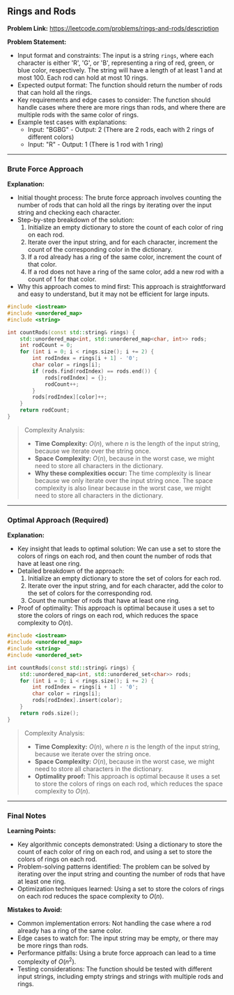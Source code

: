 ## Rings and Rods

**Problem Link:** https://leetcode.com/problems/rings-and-rods/description

**Problem Statement:**
- Input format and constraints: The input is a string `rings`, where each character is either 'R', 'G', or 'B', representing a ring of red, green, or blue color, respectively. The string will have a length of at least 1 and at most 100. Each rod can hold at most 10 rings.
- Expected output format: The function should return the number of rods that can hold all the rings.
- Key requirements and edge cases to consider: The function should handle cases where there are more rings than rods, and where there are multiple rods with the same color of rings.
- Example test cases with explanations:
  - Input: "BGBG" - Output: 2 (There are 2 rods, each with 2 rings of different colors)
  - Input: "R" - Output: 1 (There is 1 rod with 1 ring)

---

### Brute Force Approach

**Explanation:**
- Initial thought process: The brute force approach involves counting the number of rods that can hold all the rings by iterating over the input string and checking each character.
- Step-by-step breakdown of the solution:
  1. Initialize an empty dictionary to store the count of each color of ring on each rod.
  2. Iterate over the input string, and for each character, increment the count of the corresponding color in the dictionary.
  3. If a rod already has a ring of the same color, increment the count of that color.
  4. If a rod does not have a ring of the same color, add a new rod with a count of 1 for that color.
- Why this approach comes to mind first: This approach is straightforward and easy to understand, but it may not be efficient for large inputs.

```cpp
#include <iostream>
#include <unordered_map>
#include <string>

int countRods(const std::string& rings) {
    std::unordered_map<int, std::unordered_map<char, int>> rods;
    int rodCount = 0;
    for (int i = 0; i < rings.size(); i += 2) {
        int rodIndex = rings[i + 1] - '0';
        char color = rings[i];
        if (rods.find(rodIndex) == rods.end()) {
            rods[rodIndex] = {};
            rodCount++;
        }
        rods[rodIndex][color]++;
    }
    return rodCount;
}
```

> Complexity Analysis:
> - **Time Complexity:** $O(n)$, where $n$ is the length of the input string, because we iterate over the string once.
> - **Space Complexity:** $O(n)$, because in the worst case, we might need to store all characters in the dictionary.
> - **Why these complexities occur:** The time complexity is linear because we only iterate over the input string once. The space complexity is also linear because in the worst case, we might need to store all characters in the dictionary.

---

### Optimal Approach (Required)

**Explanation:**
- Key insight that leads to optimal solution: We can use a set to store the colors of rings on each rod, and then count the number of rods that have at least one ring.
- Detailed breakdown of the approach:
  1. Initialize an empty dictionary to store the set of colors for each rod.
  2. Iterate over the input string, and for each character, add the color to the set of colors for the corresponding rod.
  3. Count the number of rods that have at least one ring.
- Proof of optimality: This approach is optimal because it uses a set to store the colors of rings on each rod, which reduces the space complexity to $O(n)$.

```cpp
#include <iostream>
#include <unordered_map>
#include <string>
#include <unordered_set>

int countRods(const std::string& rings) {
    std::unordered_map<int, std::unordered_set<char>> rods;
    for (int i = 0; i < rings.size(); i += 2) {
        int rodIndex = rings[i + 1] - '0';
        char color = rings[i];
        rods[rodIndex].insert(color);
    }
    return rods.size();
}
```

> Complexity Analysis:
> - **Time Complexity:** $O(n)$, where $n$ is the length of the input string, because we iterate over the string once.
> - **Space Complexity:** $O(n)$, because in the worst case, we might need to store all characters in the dictionary.
> - **Optimality proof:** This approach is optimal because it uses a set to store the colors of rings on each rod, which reduces the space complexity to $O(n)$.

---

### Final Notes

**Learning Points:**
- Key algorithmic concepts demonstrated: Using a dictionary to store the count of each color of ring on each rod, and using a set to store the colors of rings on each rod.
- Problem-solving patterns identified: The problem can be solved by iterating over the input string and counting the number of rods that have at least one ring.
- Optimization techniques learned: Using a set to store the colors of rings on each rod reduces the space complexity to $O(n)$.

**Mistakes to Avoid:**
- Common implementation errors: Not handling the case where a rod already has a ring of the same color.
- Edge cases to watch for: The input string may be empty, or there may be more rings than rods.
- Performance pitfalls: Using a brute force approach can lead to a time complexity of $O(n^2)$.
- Testing considerations: The function should be tested with different input strings, including empty strings and strings with multiple rods and rings.